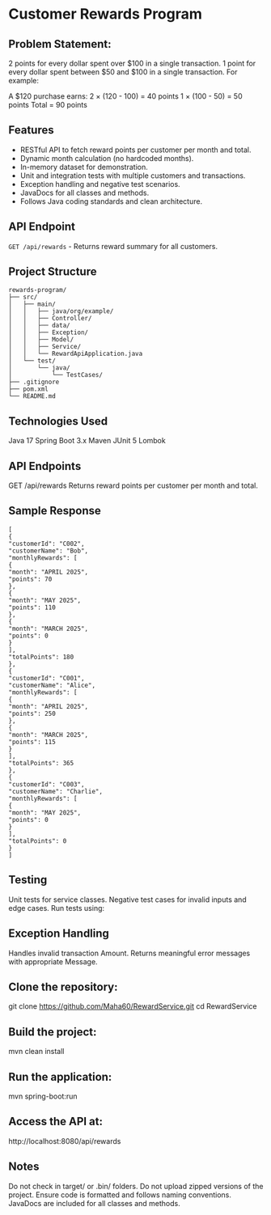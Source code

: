 # Customer Rewards Program

## Problem Statement:

2 points for every dollar spent over $100 in a single transaction.
1 point for every dollar spent between $50 and $100 in a single transaction.
For example:

A $120 purchase earns:
2 × (120 - 100) = 40 points
1 × (100 - 50) = 50 points
Total = 90 points

## Features
- RESTful API to fetch reward points per customer per month and total.
- Dynamic month calculation (no hardcoded months).
- In-memory dataset for demonstration.
- Unit and integration tests with multiple customers and transactions.
- Exception handling and negative test scenarios.
- JavaDocs for all classes and methods.
- Follows Java coding standards and clean architecture.

## API Endpoint
`GET /api/rewards` - Returns reward summary for all customers.

## Project Structure
```
rewards-program/
├── src/
│   ├── main/
│   │   ├── java/org/example/
│   │   ├── Controller/
│   │   ├── data/
│   │   ├── Exception/
│   │   ├── Model/
│   │   ├── Service/
│   │   └── RewardApiApplication.java
│   └── test/
│       └── java/
│           └── TestCases/
├── .gitignore
├── pom.xml
└── README.md
```

## Technologies Used

Java 17
Spring Boot 3.x
Maven
JUnit 5
Lombok

## API Endpoints
GET /api/rewards
Returns reward points per customer per month and total.

## Sample Response
```
[
{
"customerId": "C002",
"customerName": "Bob",
"monthlyRewards": [
{
"month": "APRIL 2025",
"points": 70
},
{
"month": "MAY 2025",
"points": 110
},
{
"month": "MARCH 2025",
"points": 0
}
],
"totalPoints": 180
},
{
"customerId": "C001",
"customerName": "Alice",
"monthlyRewards": [
{
"month": "APRIL 2025",
"points": 250
},
{
"month": "MARCH 2025",
"points": 115
}
],
"totalPoints": 365
},
{
"customerId": "C003",
"customerName": "Charlie",
"monthlyRewards": [
{
"month": "MAY 2025",
"points": 0
}
],
"totalPoints": 0
}
]
```

## Testing
Unit tests for service classes.
Negative test cases for invalid inputs and edge cases.
Run tests using:


## Exception Handling
Handles invalid  transaction Amount.
Returns meaningful error messages with appropriate Message. 


## Clone the repository:

git clone https://github.com/Maha60/RewardService.git
cd RewardService

## Build the project:

mvn clean install


## Run the application:

mvn spring-boot:run


## Access the API at:

http://localhost:8080/api/rewards

## Notes
Do not check in target/ or .bin/ folders.
Do not upload zipped versions of the project.
Ensure code is formatted and follows naming conventions.
JavaDocs are included for all classes and methods.


